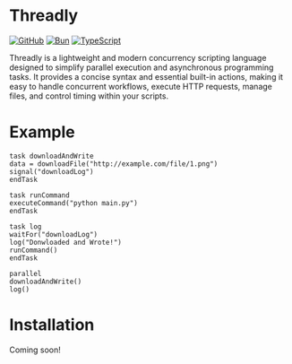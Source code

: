 # Threadly

[![GitHub](https://img.shields.io/badge/github-%23121011.svg?style=for-the-badge&logo=github&logoColor=white)](https://github.com/SpideyZac/Threadly)
[![Bun](https://img.shields.io/badge/Bun-%23000000.svg?style=for-the-badge&logo=bun&logoColor=white)](https://bun.sh/)
[![TypeScript](https://img.shields.io/badge/typescript-%23007ACC.svg?style=for-the-badge&logo=typescript&logoColor=white)](https://www.typescriptlang.org/)

Threadly is a lightweight and modern concurrency scripting language designed to simplify parallel execution and asynchronous programming tasks. It provides a concise syntax and essential built-in actions, making it easy to handle concurrent workflows, execute HTTP requests, manage files, and control timing within your scripts.

# Example
```threadly
task downloadAndWrite
data = downloadFile("http://example.com/file/1.png")
signal("downloadLog")
endTask

task runCommand
executeCommand("python main.py")
endTask

task log
waitFor("downloadLog")
log("Donwloaded and Wrote!")
runCommand()
endTask

parallel
downloadAndWrite()
log()
```

# Installation

Coming soon!